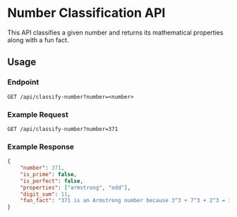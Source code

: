 # Number Classification API

This API classifies a given number and returns its mathematical properties along with a fun fact.

## Usage

### Endpoint
`GET /api/classify-number?number=<number>`

### Example Request
`GET /api/classify-number?number=371`

### Example Response
```json
{
    "number": 371,
    "is_prime": false,
    "is_perfect": false,
    "properties": ["armstrong", "odd"],
    "digit_sum": 11,
    "fun_fact": "371 is an Armstrong number because 3^3 + 7^3 + 2^3 = 371"
}
